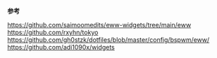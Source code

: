 **参考**

https://github.com/saimoomedits/eww-widgets/tree/main/eww
https://github.com/rxyhn/tokyo
https://github.com/gh0stzk/dotfiles/blob/master/config/bspwm/eww/
https://github.com/adi1090x/widgets

